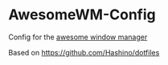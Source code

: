 # AwesomeWM-Config
Config for the [awesome window manager](https://awesomewm.org/)

Based on https://github.com/Hashino/dotfiles
